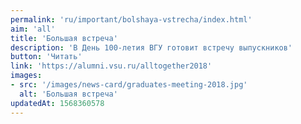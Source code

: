 ```yaml
---
permalink: 'ru/important/bolshaya-vstrecha/index.html'
aim: 'all'
title: 'Большая встреча'
description: 'В День 100-летия ВГУ готовит встречу выпускников'
button: 'Читать'
link: 'https://alumni.vsu.ru/alltogether2018'
images:
- src: '/images/news-card/graduates-meeting-2018.jpg'
  alt: 'Большая встреча'
updatedAt: 1568360578
---
```

